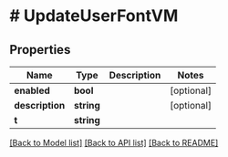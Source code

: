 # # UpdateUserFontVM

## Properties

Name | Type | Description | Notes
------------ | ------------- | ------------- | -------------
**enabled** | **bool** |  | [optional]
**description** | **string** |  | [optional]
**t** | **string** |  |

[[Back to Model list]](../../README.md#models) [[Back to API list]](../../README.md#endpoints) [[Back to README]](../../README.md)
